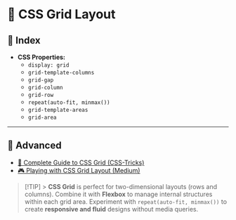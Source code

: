 # 🎨 CSS Grid Layout

## 📑 Index

- **CSS Properties:**
  - `display: grid`
  - `grid-template-columns`
  - `grid-gap`
  - `grid-column`
  - `grid-row`
  - `repeat(auto-fit, minmax())`
  - `grid-template-areas`
  - `grid-area`

---

## 🚀 Advanced

- [🧩 Complete Guide to CSS Grid (CSS-Tricks)](https://css-tricks.com/snippets/css/complete-guide-grid/)
- [🎮 Playing with CSS Grid Layout (Medium)](https://medium.com/@purplecones/playing-with-css-grid-layout-a75836098370)

> [!TIP] > **CSS Grid** is perfect for two-dimensional layouts (rows and columns).
> Combine it with **Flexbox** to manage internal structures within each grid area.
> Experiment with `repeat(auto-fit, minmax())` to create **responsive and fluid** designs without media queries.
